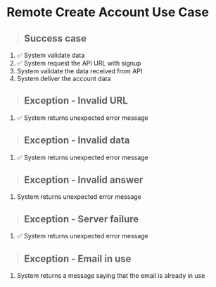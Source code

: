 # Remote Create Account Use Case

> ## Success case
1. ✅ System validate data
2. ✅ System request the API URL with signup
3. System validate the data received from API
4. System deliver the account data

> ## Exception - Invalid URL
1. ✅ System returns unexpected error message

> ## Exception - Invalid data
1. ✅ System returns unexpected error message

> ## Exception - Invalid answer
1. System returns unexpected error message

> ## Exception - Server failure
1. ✅ System returns unexpected error message

> ## Exception - Email in use
1. System returns a message saying that the email is already in use